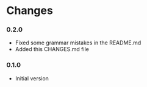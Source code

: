 # Changes

### 0.2.0
- Fixed some grammar mistakes in the README.md
- Added this CHANGES.md file

### 0.1.0 
- Initial version